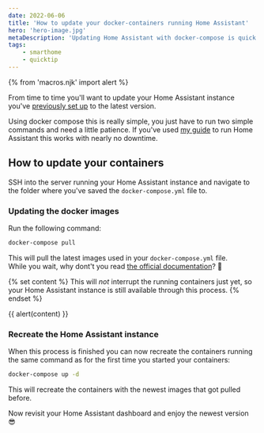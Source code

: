 ```yaml
---
date: 2022-06-06
title: 'How to update your docker-containers running Home Assistant'
hero: 'hero-image.jpg'
metaDescription: 'Updating Home Assistant with docker-compose is quick and easy'
tags:
    - smarthome
    - quicktip
---
```

{% from 'macros.njk' import alert %}

From time to time you'll want to update your Home Assistant instance you've [previously set up](/articles/home-assistant-with-docker-2022/) to the latest version.

Using docker compose this is really simple, you just have to run two simple commands and need a little patience. If you've used [my guide](/articles/home-assistant-with-docker-2022/) to run Home Assistant this works with nearly no downtime.

## How to update your containers

SSH into the server running your Home Assistant instance and navigate to the folder where you've saved the `docker-compose.yml` file to.

### Updating the docker images

Run the following command:

```sh
docker-compose pull
```

This will pull the latest images used in your `docker-compose.yml` file.  
While you wait, why dont't you read [the official documentation](https://docs.docker.com/compose/reference/pull/)? 🙂

{% set content %}
This will _not_ interrupt the running containers just yet, so your Home Assistant instance is still available through this process.
{% endset %}

{{ alert(content) }}

### Recreate the Home Assistant instance

When this process is finished you can now recreate the containers running the same command as for the first time you started your containers: 

```sh
docker-compose up -d
```

This will recreate the containers with the newest images that got pulled before.

Now revisit your Home Assistant dashboard and enjoy the newest version 😎